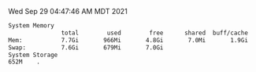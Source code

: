 Wed Sep 29 04:47:46 AM MDT 2021
```bash
System Memory
               total        used        free      shared  buff/cache   available
Mem:           7.7Gi       966Mi       4.8Gi       7.0Mi       1.9Gi       6.4Gi
Swap:          7.6Gi       679Mi       7.0Gi
System Storage
652M	.
```
```bash
